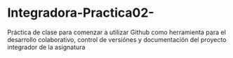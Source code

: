 # Integradora-Practica02-
Práctica de clase para comenzar a utilizar Github como herramienta para el desarrollo colaborativo, control de versiónes y documentación del proyecto integrador de la asignatura 
